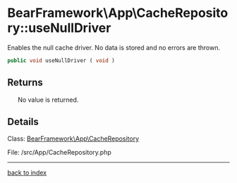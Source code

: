 # BearFramework\App\CacheRepository::useNullDriver

Enables the null cache driver. No data is stored and no errors are thrown.

```php
public void useNullDriver ( void )
```

## Returns

&nbsp;&nbsp;&nbsp;&nbsp;&nbsp;&nbsp;No value is returned.

## Details

Class: [BearFramework\App\CacheRepository](bearframework.app.cacherepository.class.md)

File: /src/App/CacheRepository.php

---

[back to index](index.md)

